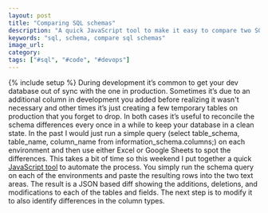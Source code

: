 ```yaml
---
layout: post
title: "Comparing SQL schemas"
description: "A quick JavaScript tool to make it easy to compare two SQL schemas."
keywords: "sql, schema, compare sql schemas"
image_url:
category:
tags: ["#sql", "#code", "#devops"]
---
```

{% include setup %}
During development it’s common to get your dev database out of sync with the one in production. Sometimes it’s due to an additional column in development you added before realizing it wasn't necessary and other times it’s just creating a few temporary tables on production that you forget to drop. In both cases it’s useful to reconcile the schema differences every once in a while to keep your database in a clean state. In the past I would just run a simple query (select table_schema, table_name, column_name from information_schema.columns;) on each environment and then use either Excel or Google Sheets to spot the differences. This takes a bit of time so this weekend I put together a quick <a href="https://dangoldin.github.io/js-tools/#tab-sql-schema-comparison" target="_blank">JavaScript tool</a> to automate the process. You simply run the schema query on each of the environments and paste the resulting rows into the two text areas. The result is a JSON based diff showing the additions, deletions, and modifications to each of the tables and fields. The next step is to modify it to also identify differences in the column types.
